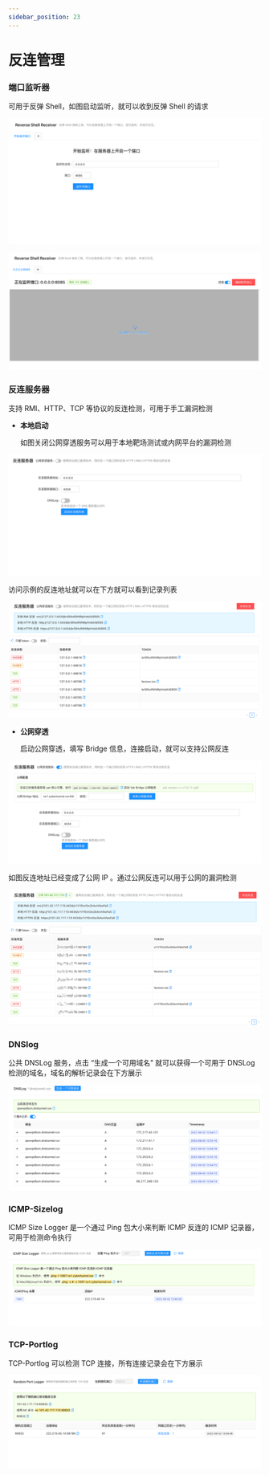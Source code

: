 ```yaml
---
sidebar_position: 23
---
```

# 反连管理

### 端口监听器
可用于反弹 Shell，如图启动监听，就可以收到反弹 Shell 的请求

![](/img/products/yakit/back-link-1.png)


![](/img/products/yakit/back-link-2.png)

### 反连服务器
支持 RMI、HTTP、TCP 等协议的反连检测，可用于手工漏洞检测
* **本地启动**

    如图关闭公网穿透服务可以用于本地靶场测试或内网平台的漏洞检测

![](/img/products/yakit/back-link-3.png)

访问示例的反连地址就可以在下方就可以看到记录列表

![](/img/products/yakit/back-link-4.png)

*  **公网穿透**

    启动公网穿透，填写 Bridge 信息，连接启动，就可以支持公网反连

![](/img/products/yakit/back-link-5.png)

如图反连地址已经变成了公网 IP 。通过公网反连可以用于公网的漏洞检测

![](/img/products/yakit/back-link-6.png)

### DNSlog
公共 DNSLog 服务，点击 “生成一个可用域名” 就可以获得一个可用于 DNSLog 检测的域名，域名的解析记录会在下方展示

![](/img/products/yakit/back-link-7.png)

### ICMP-Sizelog
ICMP Size Logger 是一个通过 Ping 包大小来判断 ICMP 反连的 ICMP 记录器，可用于检测命令执行

![](/img/products/yakit/back-link-8.png)

### TCP-Portlog
TCP-Portlog 可以检测 TCP 连接，所有连接记录会在下方展示

![](/img/products/yakit/back-link-9.png)
